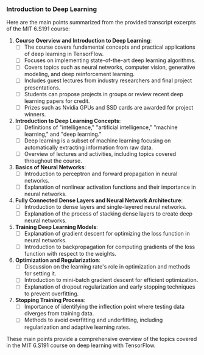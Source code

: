 ### Introduction to Deep Learning 

Here are the main points summarized from the provided transcript 
excerpts of the MIT 6.S191 course:

1. **Course Overview and Introduction to Deep Learning**:
   - [ ] The course covers fundamental concepts and practical applications of deep learning in TensorFlow.
   - [ ] Focuses on implementing state-of-the-art deep learning algorithms.
   - [ ] Covers topics such as neural networks, computer vision, generative modeling, and deep reinforcement learning.
   - [ ] Includes guest lectures from industry researchers and final project presentations.
   - [ ] Students can propose projects in groups or review recent deep learning papers for credit.
   - [ ] Prizes such as Nvidia GPUs and SSD cards are awarded for project winners.

2. **Introduction to Deep Learning Concepts**:
   - [ ] Definitions of "intelligence," "artificial intelligence," "machine learning," and "deep learning."
   - [ ] Deep learning is a subset of machine learning focusing on automatically extracting information from raw data.
   - [ ] Overview of lectures and activities, including topics covered throughout the course.

3. **Basics of Neural Networks**:
   - [ ] Introduction to perceptron and forward propagation in neural networks.
   - [ ] Explanation of nonlinear activation functions and their importance in neural networks.

4. **Fully Connected Dense Layers and Neural Network Architecture**:
   - [ ] Introduction to dense layers and single-layered neural networks.
   - [ ] Explanation of the process of stacking dense layers to create deep neural networks.

5. **Training Deep Learning Models**:
   - [ ] Explanation of gradient descent for optimizing the loss function in neural networks.
   - [ ] Introduction to backpropagation for computing gradients of the loss function with respect to the weights.

6. **Optimization and Regularization**:
   - [ ] Discussion on the learning rate's role in optimization and methods for setting it.
   - [ ] Introduction to mini-batch gradient descent for efficient optimization.
   - [ ] Explanation of dropout regularization and early stopping techniques to prevent overfitting.

7. **Stopping Training Process**:
   - [ ] Importance of identifying the inflection point where testing data diverges from training data.
   - [ ] Methods to avoid overfitting and underfitting, including regularization and adaptive learning rates.

These main points provide a comprehensive overview of the topics covered in the MIT 6.S191 course on deep learning with TensorFlow.
